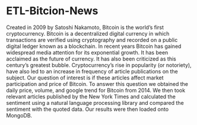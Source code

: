 # ETL-Bitcion-News
Created in 2009 by Satoshi Nakamoto, Bitcoin is the world’s first cryptocurrency. Bitcoin is a decentralized digital currency in which transactions are verified using cryptography and recorded on a public digital ledger known as a blockchain. In recent years Bitcoin has gained widespread media attention for its exponential growth. It has been acclaimed as the future of currency. It has also been criticized as this century’s greatest bubble. Cryptocurrency’s rise in popularity (or notoriety), have also led to an increase in frequency of article publications on the subject. Our question of interest is if these articles affect market participation and price of Bitcoin. To answer this question we obtained the daily price, volume, and google trend for Bitcoin from 2014. We then took relevant articles published by the New York Times and calculated the sentiment using a natural language processing library and compared the sentiment with the quoted data. Our results were then loaded onto MongoDB.
